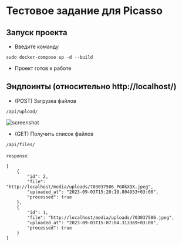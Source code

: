 # Тестовое задание для Picasso
## Запуск проекта
- Введите команду
```
sudo docker-compose up -d --build
```
- Проект готов к работе
## Эндпоинты (относительно http://localhost/)
- (POST) Загрузка файлов

```/api/upload/```

![screenshot](https://github.com/borrrv/picasso/blob/main/images/upload.png?raw=true)
- (GET) Получить список файлов

```/api/files/```

```response```:
```
[
    {
        "id": 2,
        "file": "http://localhost/media/uploads/703037506_PG0kXDX.jpeg",
        "uploaded_at": "2023-09-03T15:20:19.804953+03:00",
        "processed": true
    },
    {
        "id": 1,
        "file": "http://localhost/media/uploads/703037506.jpeg",
        "uploaded_at": "2023-09-03T15:07:04.313369+03:00",
        "processed": true
    }
]
```